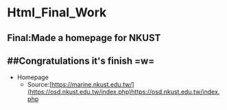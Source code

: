 # Html_Final_Work
## Final:Made a homepage for NKUST
##Congratulations it's finish =w=
---
- Homepage
  - Source:[https://marine.nkust.edu.tw/](https://osd.nkust.edu.tw/index.php)https://osd.nkust.edu.tw/index.php

